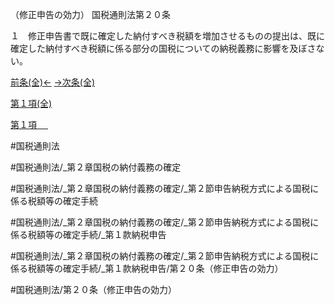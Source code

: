 （修正申告の効力）
国税通則法第２０条

１　修正申告書で既に確定した納付すべき税額を増加させるものの提出は、既に確定した納付すべき税額に係る部分の国税についての納税義務に影響を及ぼさない。

[前条(全)←](国税通則法＿＿＿＿＿第１９条_.md)    [→次条(全)](国税通則法＿＿＿＿＿第２１条_.md)

[第１項(全)](国税通則法＿＿＿＿＿第２０条第１項_.md)  

[第１項 　 ](国税通則法＿＿＿＿＿第２０条第１項.md)  

#国税通則法

#国税通則法/_第２章国税の納付義務の確定

#国税通則法/_第２章国税の納付義務の確定/_第２節申告納税方式による国税に係る税額等の確定手続

#国税通則法/_第２章国税の納付義務の確定/_第２節申告納税方式による国税に係る税額等の確定手続/_第１款納税申告

#国税通則法/_第２章国税の納付義務の確定/_第２節申告納税方式による国税に係る税額等の確定手続/_第１款納税申告/第２０条（修正申告の効力）

#国税通則法/第２０条（修正申告の効力）

